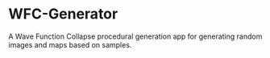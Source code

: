 # WFC-Generator
A Wave Function Collapse procedural generation app for generating random images and maps based on samples.
